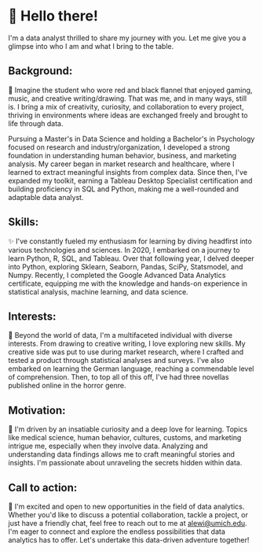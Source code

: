 # 👋 Hello there! 

I'm a data analyst thrilled to share my journey with you. Let me give you a glimpse into who I am and what I bring to the table.

## Background:
📜 Imagine the student who wore red and black flannel that enjoyed gaming, music, and creative writing/drawing. That was me, and in many ways, still is. I bring a mix of creativity, curiosity, and collaboration to every project, thriving in environments where ideas are exchanged freely and brought to life through data. 

Pursuing a Master's in Data Science and holding a Bachelor's in Psychology focused on research and industry/organization, I developed a strong foundation in understanding human behavior, business, and marketing analysis. My career began in market research and healthcare, where I learned to extract meaningful insights from complex data. Since then, I've expanded my toolkit, earning a Tableau Desktop Specialist certification and building proficiency in SQL and Python, making me a well-rounded and adaptable data analyst.

## Skills:
✨ I've constantly fueled my enthusiasm for learning by diving headfirst into various technologies and sciences. In 2020, I embarked on a journey to learn Python, R, SQL, and Tableau. Over that following year, I delved deeper into Python, exploring Sklearn, Seaborn, Pandas, SciPy, Statsmodel, and Numpy. Recently, I completed the Google Advanced Data Analytics certificate, equipping me with the knowledge and hands-on experience in statistical analysis, machine learning, and data science.

## Interests:
🔬 Beyond the world of data, I'm a multifaceted individual with diverse interests. From drawing to creative writing, I love exploring new skills. My creative side was put to use during market research, where I crafted and tested a product through statistical analyses and surveys. I've also embarked on learning the German language, reaching a commendable level of comprehension. Then, to top all of this off, I've had three novellas published online in the horror genre.

## Motivation:
🎯 I'm driven by an insatiable curiosity and a deep love for learning. Topics like medical science, human behavior, cultures, customs, and marketing intrigue me, especially when they involve data. Analyzing and understanding data findings allows me to craft meaningful stories and insights. I'm passionate about unraveling the secrets hidden within data.

## Call to action:
📧 I'm excited and open to new opportunities in the field of data analytics. Whether you'd like to discuss a potential collaboration, tackle a project, or just have a friendly chat, feel free to reach out to me at alewi@umich.edu. I'm eager to connect and explore the endless possibilities that data analytics has to offer. Let's undertake this data-driven adventure together!

<!---
Nero103/Nero103 is a ✨ special ✨ repository because its `README.md` (this file) appears on your GitHub profile.
You can click the Preview link to take a look at your changes.
--->
